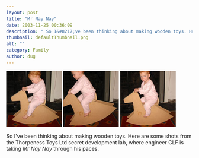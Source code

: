 ```yaml
---
layout: post
title: "Mr Nay Nay"
date: 2003-11-25 00:36:09
description: " So I&#8217;ve been thinking about making wooden toys. Here are some shots from the Thorpeness Toys Ltd secret development lab, where engineer CLF Luz Falby is taking Mr Nay Nay through his paces&#8230;."
thumbnail: defaultThumbnail.png
alt: ""
category: Family
author: dug
---
```


<img src="/assets/i/nay-nay-1.jpg" alt="...and push" height="150" width="150" /> <img src="/assets/i/nay-nay-2.jpg" alt="...and tip" height="150" width="150" /> <img src="/assets/i/nay-nay-3.jpg" alt="and repeat..." height="150" width="150" />

So I've been thinking about making wooden toys. Here are some shots from the Thorpeness Toys Ltd secret development lab, where engineer CLF is taking _Mr Nay Nay_ through his paces.
